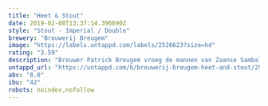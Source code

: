 ```yaml
---
title: "Heet & Stout"
date: 2019-02-08T13:37:14.396690Z
style: "Stout - Imperial / Double"
brewery: "Brouwerij Breugem"
image: "https://labels.untappd.com/labels/2526623?size=hd"
rating: "3.59"
description: "Brouwer Patrick Breugem vroeg de mannen van Zaanse Sambal of zij een idee hadden met peper in bier. Nou, dat was niet tegen dovemansoren gezegd.. het resultaat mag er zijn! De Stout is eerst als kleine batch gebrouwen maar na het winnen van goud op de Dutch Beer Challenge 2018 hebben we er maar wat meer van gebrouwen ;-)"
untappd_url: "https://untappd.com/b/brouwerij-breugem-heet-and-stout/2526623"
abv: "8.0"
ibu: "42"
robots: noindex,nofollow
---
```

